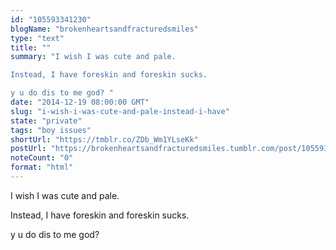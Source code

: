 ```yaml
---
id: "105593341230"
blogName: "brokenheartsandfracturedsmiles"
type: "text"
title: ""
summary: "I wish I was cute and pale. 

Instead, I have foreskin and foreskin sucks.

y u do dis to me god? "
date: "2014-12-19 08:00:00 GMT"
slug: "i-wish-i-was-cute-and-pale-instead-i-have"
state: "private"
tags: "boy issues"
shortUrl: "https://tmblr.co/ZDb_Wm1YLseKk"
postUrl: "https://brokenheartsandfracturedsmiles.tumblr.com/post/105593341230/i-wish-i-was-cute-and-pale-instead-i-have"
noteCount: "0"
format: "html"
---
```


I wish I was cute and pale. 

Instead, I have foreskin and foreskin sucks.

y u do dis to me god?